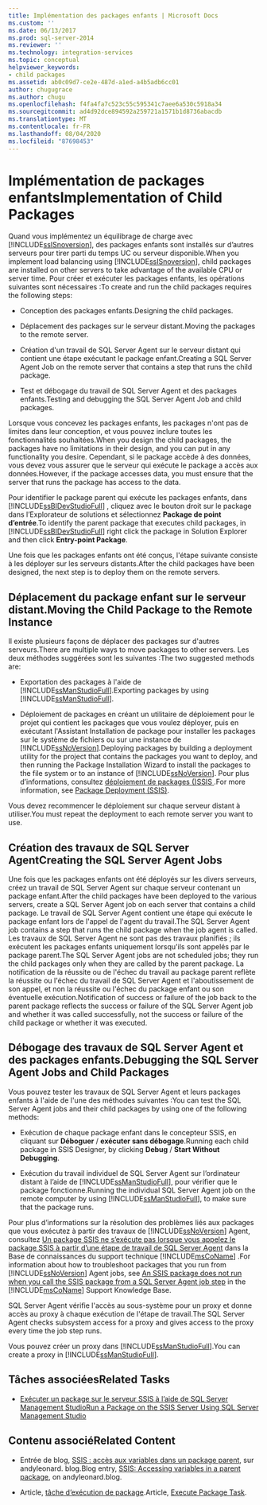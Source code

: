 ```yaml
---
title: Implémentation des packages enfants | Microsoft Docs
ms.custom: ''
ms.date: 06/13/2017
ms.prod: sql-server-2014
ms.reviewer: ''
ms.technology: integration-services
ms.topic: conceptual
helpviewer_keywords:
- child packages
ms.assetid: ab0c09d7-ce2e-487d-a1ed-a4b5adb6cc01
author: chugugrace
ms.author: chugu
ms.openlocfilehash: f4fa4fa7c523c55c595341c7aee6a530c5918a34
ms.sourcegitcommit: ad4d92dce894592a259721a1571b1d8736abacdb
ms.translationtype: MT
ms.contentlocale: fr-FR
ms.lasthandoff: 08/04/2020
ms.locfileid: "87698453"
---
```

# <a name="implementation-of-child-packages"></a><span data-ttu-id="423a8-102">Implémentation de packages enfants</span><span class="sxs-lookup"><span data-stu-id="423a8-102">Implementation of Child Packages</span></span>
  <span data-ttu-id="423a8-103">Quand vous implémentez un équilibrage de charge avec [!INCLUDE[ssISnoversion](../includes/ssisnoversion-md.md)], des packages enfants sont installés sur d’autres serveurs pour tirer parti du temps UC ou serveur disponible.</span><span class="sxs-lookup"><span data-stu-id="423a8-103">When you implement load balancing using [!INCLUDE[ssISnoversion](../includes/ssisnoversion-md.md)], child packages are installed on other servers to take advantage of the available CPU or server time.</span></span> <span data-ttu-id="423a8-104">Pour créer et exécuter les packages enfants, les opérations suivantes sont nécessaires :</span><span class="sxs-lookup"><span data-stu-id="423a8-104">To create and run the child packages requires the following steps:</span></span>  
  
-   <span data-ttu-id="423a8-105">Conception des packages enfants.</span><span class="sxs-lookup"><span data-stu-id="423a8-105">Designing the child packages.</span></span>  
  
-   <span data-ttu-id="423a8-106">Déplacement des packages sur le serveur distant.</span><span class="sxs-lookup"><span data-stu-id="423a8-106">Moving the packages to the remote server.</span></span>  
  
-   <span data-ttu-id="423a8-107">Création d'un travail de SQL Server Agent sur le serveur distant qui contient une étape exécutant le package enfant.</span><span class="sxs-lookup"><span data-stu-id="423a8-107">Creating a SQL Server Agent Job on the remote server that contains a step that runs the child package.</span></span>  
  
-   <span data-ttu-id="423a8-108">Test et débogage du travail de SQL Server Agent et des packages enfants.</span><span class="sxs-lookup"><span data-stu-id="423a8-108">Testing and debugging the SQL Server Agent Job and child packages.</span></span>  
  
 <span data-ttu-id="423a8-109">Lorsque vous concevez les packages enfants, les packages n'ont pas de limites dans leur conception, et vous pouvez inclure toutes les fonctionnalités souhaitées.</span><span class="sxs-lookup"><span data-stu-id="423a8-109">When you design the child packages, the packages have no limitations in their design, and you can put in any functionality you desire.</span></span> <span data-ttu-id="423a8-110">Cependant, si le package accède à des données, vous devez vous assurer que le serveur qui exécute le package a accès aux données.</span><span class="sxs-lookup"><span data-stu-id="423a8-110">However, if the package accesses data, you must ensure that the server that runs the package has access to the data.</span></span>  
  
 <span data-ttu-id="423a8-111">Pour identifier le package parent qui exécute les packages enfants, dans [!INCLUDE[ssBIDevStudioFull](../includes/ssbidevstudiofull-md.md)] , cliquez avec le bouton droit sur le package dans l’Explorateur de solutions et sélectionnez **Package de point d’entrée**.</span><span class="sxs-lookup"><span data-stu-id="423a8-111">To identify the parent package that executes child packages, in [!INCLUDE[ssBIDevStudioFull](../includes/ssbidevstudiofull-md.md)] right click the package in Solution Explorer and then click **Entry-point Package**.</span></span>  
  
 <span data-ttu-id="423a8-112">Une fois que les packages enfants ont été conçus, l'étape suivante consiste à les déployer sur les serveurs distants.</span><span class="sxs-lookup"><span data-stu-id="423a8-112">After the child packages have been designed, the next step is to deploy them on the remote servers.</span></span>  
  
## <a name="moving-the-child-package-to-the-remote-instance"></a><span data-ttu-id="423a8-113">Déplacement du package enfant sur le serveur distant.</span><span class="sxs-lookup"><span data-stu-id="423a8-113">Moving the Child Package to the Remote Instance</span></span>  
 <span data-ttu-id="423a8-114">Il existe plusieurs façons de déplacer des packages sur d'autres serveurs.</span><span class="sxs-lookup"><span data-stu-id="423a8-114">There are multiple ways to move packages to other servers.</span></span> <span data-ttu-id="423a8-115">Les deux méthodes suggérées sont les suivantes :</span><span class="sxs-lookup"><span data-stu-id="423a8-115">The two suggested methods are:</span></span>  
  
-   <span data-ttu-id="423a8-116">Exportation des packages à l'aide de [!INCLUDE[ssManStudioFull](../includes/ssmanstudiofull-md.md)].</span><span class="sxs-lookup"><span data-stu-id="423a8-116">Exporting packages by using [!INCLUDE[ssManStudioFull](../includes/ssmanstudiofull-md.md)].</span></span>  
  
-   <span data-ttu-id="423a8-117">Déploiement de packages en créant un utilitaire de déploiement pour le projet qui contient les packages que vous voulez déployer, puis en exécutant l'Assistant Installation de package pour installer les packages sur le système de fichiers ou sur une instance de [!INCLUDE[ssNoVersion](../includes/ssnoversion-md.md)].</span><span class="sxs-lookup"><span data-stu-id="423a8-117">Deploying packages by building a deployment utility for the project that contains the packages you want to deploy, and then running the Package Installation Wizard to install the packages to the file system or to an instance of [!INCLUDE[ssNoVersion](../includes/ssnoversion-md.md)].</span></span> <span data-ttu-id="423a8-118">Pour plus d’informations, consultez [déploiement de packages &#40;&#41;SSIS ](packages/legacy-package-deployment-ssis.md).</span><span class="sxs-lookup"><span data-stu-id="423a8-118">For more information, see [Package Deployment &#40;SSIS&#41;](packages/legacy-package-deployment-ssis.md).</span></span>  
  
 <span data-ttu-id="423a8-119">Vous devez recommencer le déploiement sur chaque serveur distant à utiliser.</span><span class="sxs-lookup"><span data-stu-id="423a8-119">You must repeat the deployment to each remote server you want to use.</span></span>  
  
## <a name="creating-the-sql-server-agent-jobs"></a><span data-ttu-id="423a8-120">Création des travaux de SQL Server Agent</span><span class="sxs-lookup"><span data-stu-id="423a8-120">Creating the SQL Server Agent Jobs</span></span>  
 <span data-ttu-id="423a8-121">Une fois que les packages enfants ont été déployés sur les divers serveurs, créez un travail de SQL Server Agent sur chaque serveur contenant un package enfant.</span><span class="sxs-lookup"><span data-stu-id="423a8-121">After the child packages have been deployed to the various servers, create a SQL Server Agent job on each server that contains a child package.</span></span> <span data-ttu-id="423a8-122">Le travail de SQL Server Agent contient une étape qui exécute le package enfant lors de l'appel de l'agent du travail.</span><span class="sxs-lookup"><span data-stu-id="423a8-122">The SQL Server Agent job contains a step that runs the child package when the job agent is called.</span></span> <span data-ttu-id="423a8-123">Les travaux de SQL Server Agent ne sont pas des travaux planifiés ; ils exécutent les packages enfants uniquement lorsqu'ils sont appelés par le package parent.</span><span class="sxs-lookup"><span data-stu-id="423a8-123">The SQL Server Agent jobs are not scheduled jobs; they run the child packages only when they are called by the parent package.</span></span> <span data-ttu-id="423a8-124">La notification de la réussite ou de l'échec du travail au package parent reflète la réussite ou l'échec du travail de SQL Server Agent et l'aboutissement de son appel, et non la réussite ou l'échec du package enfant ou son éventuelle exécution.</span><span class="sxs-lookup"><span data-stu-id="423a8-124">Notification of success or failure of the job back to the parent package reflects the success or failure of the SQL Server Agent job and whether it was called successfully, not the success or failure of the child package or whether it was executed.</span></span>  
  
## <a name="debugging-the-sql-server-agent-jobs-and-child-packages"></a><span data-ttu-id="423a8-125">Débogage des travaux de SQL Server Agent et des packages enfants.</span><span class="sxs-lookup"><span data-stu-id="423a8-125">Debugging the SQL Server Agent Jobs and Child Packages</span></span>  
 <span data-ttu-id="423a8-126">Vous pouvez tester les travaux de SQL Server Agent et leurs packages enfants à l'aide de l'une des méthodes suivantes :</span><span class="sxs-lookup"><span data-stu-id="423a8-126">You can test the SQL Server Agent jobs and their child packages by using one of the following methods:</span></span>  
  
-   <span data-ttu-id="423a8-127">Exécution de chaque package enfant dans le concepteur SSIS, en cliquant sur **Déboguer**  /  **exécuter sans débogage**.</span><span class="sxs-lookup"><span data-stu-id="423a8-127">Running each child package in SSIS Designer, by clicking **Debug** / **Start Without Debugging**.</span></span>  
  
-   <span data-ttu-id="423a8-128">Exécution du travail individuel de SQL Server Agent sur l’ordinateur distant à l’aide de [!INCLUDE[ssManStudioFull](../includes/ssmanstudiofull-md.md)], pour vérifier que le package fonctionne.</span><span class="sxs-lookup"><span data-stu-id="423a8-128">Running the individual SQL Server Agent job on the remote computer by using [!INCLUDE[ssManStudioFull](../includes/ssmanstudiofull-md.md)], to make sure that the package runs.</span></span>  
  
 <span data-ttu-id="423a8-129">Pour plus d’informations sur la résolution des problèmes liés aux packages que vous exécutez à partir des travaux de [!INCLUDE[ssNoVersion](../includes/ssnoversion-md.md)] Agent, consultez [Un package SSIS ne s’exécute pas lorsque vous appelez le package SSIS à partir d’une étape de travail de SQL Server Agent](https://support.microsoft.com/kb/918760) dans la Base de connaissances du support technique [!INCLUDE[msCoName](../includes/msconame-md.md)] .</span><span class="sxs-lookup"><span data-stu-id="423a8-129">For information about how to troubleshoot packages that you run from [!INCLUDE[ssNoVersion](../includes/ssnoversion-md.md)] Agent jobs, see [An SSIS package does not run when you call the SSIS package from a SQL Server Agent job step](https://support.microsoft.com/kb/918760) in the [!INCLUDE[msCoName](../includes/msconame-md.md)] Support Knowledge Base.</span></span>  
  
 <span data-ttu-id="423a8-130">SQL Server Agent vérifie l'accès au sous-système pour un proxy et donne accès au proxy à chaque exécution de l'étape de travail.</span><span class="sxs-lookup"><span data-stu-id="423a8-130">The SQL Server Agent checks subsystem access for a proxy and gives access to the proxy every time the job step runs.</span></span>  
  
 <span data-ttu-id="423a8-131">Vous pouvez créer un proxy dans [!INCLUDE[ssManStudioFull](../includes/ssmanstudiofull-md.md)].</span><span class="sxs-lookup"><span data-stu-id="423a8-131">You can create a proxy in [!INCLUDE[ssManStudioFull](../includes/ssmanstudiofull-md.md)].</span></span>  
  
## <a name="related-tasks"></a><span data-ttu-id="423a8-132">Tâches associées</span><span class="sxs-lookup"><span data-stu-id="423a8-132">Related Tasks</span></span>  
  
-   [<span data-ttu-id="423a8-133">Exécuter un package sur le serveur SSIS à l’aide de SQL Server Management Studio</span><span class="sxs-lookup"><span data-stu-id="423a8-133">Run a Package on the SSIS Server Using SQL Server Management Studio</span></span>](run-a-package-on-the-ssis-server-using-sql-server-management-studio.md)  
  
## <a name="related-content"></a><span data-ttu-id="423a8-134">Contenu associé</span><span class="sxs-lookup"><span data-stu-id="423a8-134">Related Content</span></span>  
  
-   <span data-ttu-id="423a8-135">Entrée de blog, [SSIS : accès aux variables dans un package parent](https://andyleonard.blog/2015/08/ssis-design-pattern-access-parent-variables-from-a-child-package-in-the-ssis-catalog/), sur andyleonard. blog.</span><span class="sxs-lookup"><span data-stu-id="423a8-135">Blog entry, [SSIS: Accessing variables in a parent package](https://andyleonard.blog/2015/08/ssis-design-pattern-access-parent-variables-from-a-child-package-in-the-ssis-catalog/), on andyleonard.blog.</span></span>  
  
-   <span data-ttu-id="423a8-136">Article, [tâche d’exécution de package](../integration-services/control-flow/execute-package-task.md).</span><span class="sxs-lookup"><span data-stu-id="423a8-136">Article, [Execute Package Task](../integration-services/control-flow/execute-package-task.md).</span></span>  
  
  

